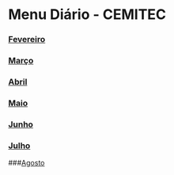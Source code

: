 # Menu Diário - CEMITEC

### [Fevereiro](./fevereiro.md)

### [Março](./marco.md)

### [Abril](./abril.md)

### [Maio](./maio.md)

### [Junho](./junho.md)

### [Julho](./julho.md)

###[Agosto](./agosto.md)
